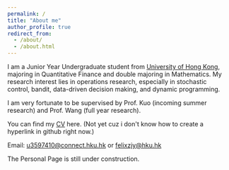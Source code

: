 ```yaml
---
permalink: /
title: "About me"
author_profile: true
redirect_from: 
  - /about/
  - /about.html
---
```


I am a Junior Year Undergraduate student from [University of Hong Kong](https://www.hku.hk/), majoring in Quantitative Finance and double majoring in Mathematics. My research interest lies in operations research, especially in stochastic control, bandit, data-driven decision making, and dynamic programming.

I am very fortunate to be supervised by Prof. Kuo (incoming summer research) and Prof. Wang (full year research).

You can find my [CV](/assets/Zhang_Jingyan_CV.pdf) here. (Not yet cuz i don't know how to create a hyperlink in github right now.)

Email: [u3597410@connect.hku.hk](mailto:u3597410@connect.hku.hk) or [felixzjy@hku.hk](mailto:felixzjy@hku.hk)

The Personal Page is still under construction.

<script type="text/javascript" id="mapmyvisitors" src="https://mapmyvisitors.com/map.js?cl=ffffff&w=300&t=tt&d=PJGHYl0CjG8zHjiAFTQLa532eEU8r_LnrpEwdBUvHA8&co=2d78ad&cmo=3acc3a&cmn=ff5353&ct=ffffff"></script>
